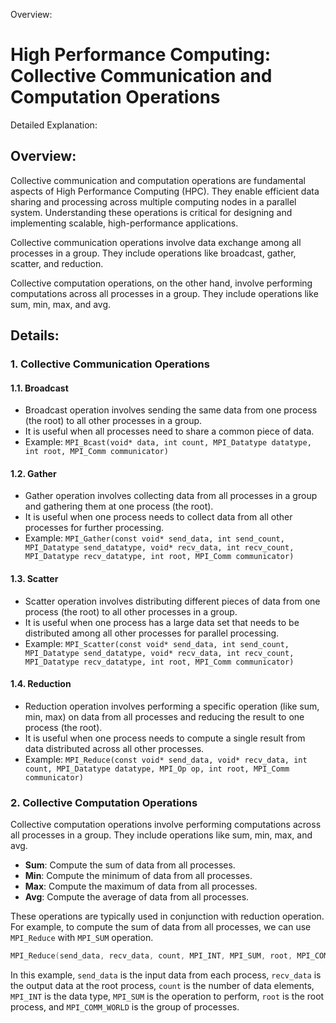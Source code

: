 Overview:
# High Performance Computing: Collective Communication and Computation Operations
Detailed Explanation:

## Overview:

Collective communication and computation operations are fundamental aspects of High Performance Computing (HPC). They enable efficient data sharing and processing across multiple computing nodes in a parallel system. Understanding these operations is critical for designing and implementing scalable, high-performance applications.

Collective communication operations involve data exchange among all processes in a group. They include operations like broadcast, gather, scatter, and reduction.

Collective computation operations, on the other hand, involve performing computations across all processes in a group. They include operations like sum, min, max, and avg.

## Details:

### 1. **Collective Communication Operations**

#### 1.1. Broadcast

- Broadcast operation involves sending the same data from one process (the root) to all other processes in a group.
- It is useful when all processes need to share a common piece of data.
- Example: `MPI_Bcast(void* data, int count, MPI_Datatype datatype, int root, MPI_Comm communicator)`

#### 1.2. Gather

- Gather operation involves collecting data from all processes in a group and gathering them at one process (the root).
- It is useful when one process needs to collect data from all other processes for further processing.
- Example: `MPI_Gather(const void* send_data, int send_count, MPI_Datatype send_datatype, void* recv_data, int recv_count, MPI_Datatype recv_datatype, int root, MPI_Comm communicator)`

#### 1.3. Scatter

- Scatter operation involves distributing different pieces of data from one process (the root) to all other processes in a group.
- It is useful when one process has a large data set that needs to be distributed among all other processes for parallel processing.
- Example: `MPI_Scatter(const void* send_data, int send_count, MPI_Datatype send_datatype, void* recv_data, int recv_count, MPI_Datatype recv_datatype, int root, MPI_Comm communicator)`

#### 1.4. Reduction

- Reduction operation involves performing a specific operation (like sum, min, max) on data from all processes and reducing the result to one process (the root).
- It is useful when one process needs to compute a single result from data distributed across all other processes.
- Example: `MPI_Reduce(const void* send_data, void* recv_data, int count, MPI_Datatype datatype, MPI_Op op, int root, MPI_Comm communicator)`

### 2. **Collective Computation Operations**

Collective computation operations involve performing computations across all processes in a group. They include operations like sum, min, max, and avg.

- **Sum**: Compute the sum of data from all processes.
- **Min**: Compute the minimum of data from all processes.
- **Max**: Compute the maximum of data from all processes.
- **Avg**: Compute the average of data from all processes.

These operations are typically used in conjunction with reduction operation. For example, to compute the sum of data from all processes, we can use `MPI_Reduce` with `MPI_SUM` operation.

```C
MPI_Reduce(send_data, recv_data, count, MPI_INT, MPI_SUM, root, MPI_COMM_WORLD);
```

In this example, `send_data` is the input data from each process, `recv_data` is the output data at the root process, `count` is the number of data elements, `MPI_INT` is the data type, `MPI_SUM` is the operation to perform, `root` is the root process, and `MPI_COMM_WORLD` is the group of processes.
